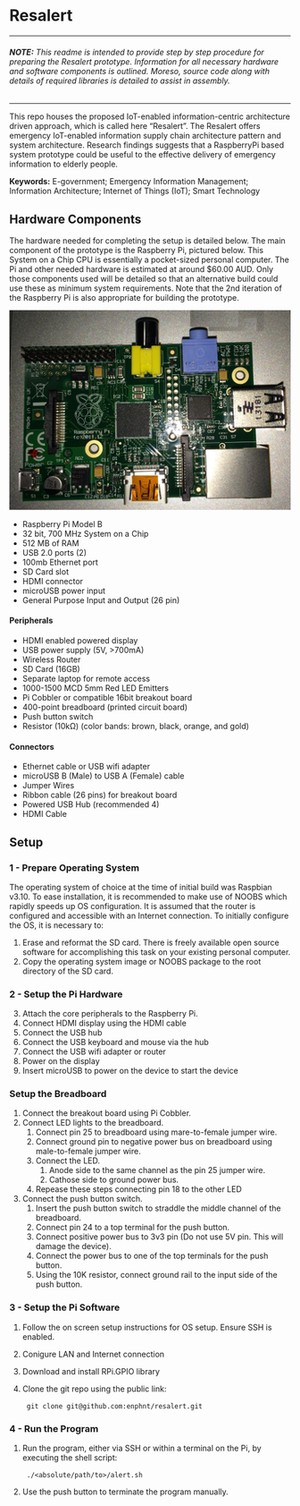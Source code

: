 # Resalert
---
###### **NOTE:**  This readme is intended to provide step by step procedure for preparing the Resalert prototype. Information for all necessary hardware and software components is outlined. Moreso, source code along with details of required libraries is detailed to assist in assembly.
---
This repo houses the proposed IoT-enabled information-centric architecture driven approach, which is called here “Resalert”. The Resalert offers emergency IoT-enabled information supply chain architecture pattern and system architecture. Research findings suggests that a RaspberryPi based system prototype could be useful to the effective delivery of emergency information to elderly people.  

**Keywords:** E-government; Emergency Information Management; Information Architecture; Internet of Things (IoT); Smart Technology

## Hardware Components
The hardware needed for completing the setup is detailed below. The main component of the prototype is the Raspberry Pi, pictured below. This System on a Chip CPU is essentially a pocket-sized personal computer. The Pi and other needed hardware is estimated at around $60.00 AUD. Only those components used will be detailed so that an alternative build could use these as minimum system requirements. Note that the 2nd iteration of the Raspberry Pi is also appropriate for building the prototype. 

![Photo of the Raspberry Pi Model B](resources/raspberryPiModelB.jpg "Photo of the Raspberry Pi Model B")

* Raspberry Pi Model B
 * 32 bit, 700 MHz System on a Chip
 * 512 MB of RAM
 * USB 2.0 ports (2) 
 * 100mb Ethernet port
 * SD Card slot
 * HDMI connector
 * microUSB power input 
 * General Purpose Input and Output (26 pin)

#### Peripherals
* HDMI enabled powered display
* USB power supply (5V, >700mA)
* Wireless Router
* SD Card (16GB)
* Separate laptop for remote access
* 1000-1500 MCD 5mm Red LED Emitters
* Pi Cobbler or compatible 16bit breakout board
* 400-point breadboard (printed circuit board)
* Push button switch
* Resistor (10kΩ) (color bands: brown, black, orange, and gold) 

#### Connectors
* Ethernet cable or USB wifi adapter
* microUSB B (Male) to USB A (Female) cable
* Jumper Wires
* Ribbon cable (26 pins) for breakout board
* Powered USB Hub (recommended 4)
* HDMI Cable


## Setup


### 1 - Prepare Operating System
The operating system of choice at the time of initial build was Raspbian v3.10. To ease installation, it is recommended to make use of NOOBS which rapidly speeds up OS configuration. It is assumed that the router is configured and accessible with an Internet connection. To initially configure the OS, it is necessary to:

1. Erase and reformat the SD card. There is freely available open source software for accomplishing this task on your existing personal computer. 
2. Copy the operating system image or NOOBS package to the root directory of the SD card. 
 
### 2 - Setup the Pi Hardware
3. Attach the core peripherals to the Raspberry Pi.
 1. Connect HDMI display using the HDMI cable
 2. Connect the USB hub 
 3. Connect the USB keyboard and mouse via the hub
 4. Connect the USB wifi adapter or router
5. Power on the display
6. Insert microUSB to power on the device to start the device

### Setup the Breadboard
1. Connect the breakout board using Pi Cobbler.
2. Connect LED lights to the breadboard.
  	1. Connect pin 25 to breadboard using mare-to-female jumper wire.
  	2. Connect ground pin to negative power bus on breadboard using male-to-female jumper wire.
  	3. Connect the LED.
  		1. Anode side to the same channel as the pin 25 jumper wire.
  		2. Cathose side to ground power bus.
	4. Repease these steps connecting pin 18 to the other LED 
3. Connect the push button switch.
	1. Insert the push button switch to straddle the middle channel of the breadboard.
	2. Connect pin 24 to a top terminal for the push button.
	3. Connect positive power bus to 3v3 pin (Do not use 5V pin. This will damage the device).
	4. Connect the power bus to one of the top terminals for the push button.
	5. Using the 10K resistor, connect ground rail to the input side of the push button. 

###  3 - Setup the Pi Software
1. Follow the on screen setup instructions for OS setup. Ensure SSH is enabled.
2. Conigure LAN and Internet connection
3. Download and install RPi.GPIO library
4. Clone the git repo using the public link:
		
		git clone git@github.com:enphnt/resalert.git


### 4 - Run the Program
1. Run the program, either via SSH or within a terminal on the Pi, by executing the shell script: 
			
		./<absolute/path/to>/alert.sh
		
2. Use the push button to terminate the program manually. 